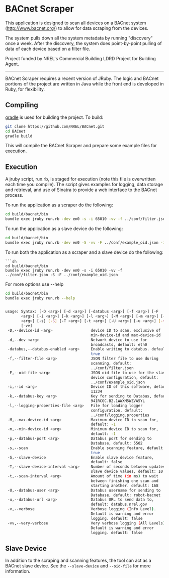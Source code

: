 BACnet Scraper
===============

This application is designed to scan all devices on a BACnet system (http://www.bacnet.org/) to allow for data scraping from the devices. 

The system pulls down all the system metadata by running "discovery" once a week.  After the discovery, the system does point-by-point pulling of data of each device based on a filter file.

Project funded by NREL's Commercial Building LDRD Project for Building Agent.

-------------------------------

BACnet Scraper requires a recent version of JRuby. The logic and BACnet portions of the project are written in Java while the front end is developed in Ruby, for flexibility.

Compiling
---------

[gradle](http://www.gradle.org/) is used for building the project. To build:

````sh
git clone https://github.com/NREL/BACnet.git
cd BACnet
gradle build
````

This will compile the BACnet Scraper and prepare some example files for execution. 

Execution
---------

A jruby script, run.rb, is staged for execution (note this file is overwritten each time you compile). The script gives examples for logging, data storage and retrieval, and use of Sinatra to provide a web interface to the BACnet process.

To run the application as a scraper do the following:

```sh
cd build/bacnet/bin
bundle exec jruby run.rb -dev en0 -s -i 65010 -vv -f ../conf/filter.json
```

To run the application as a slave device do the following:

```sh
cd build/bacnet/bin
bundle exec jruby run.rb -dev en0 -S -vv -F ../conf/example_oid.json -i 65010
```

To run both the application as a scraper and a slave device do the following:
```
```sh
cd build/bacnet/bin
bundle exec jruby run.rb -dev en0 -s -i 65010 -vv -f ../conf/filter.json -S -F ../conf/example_oid.json
```

For more options use --help

```sh
cd build/bacnet/bin
bundle exec jruby run.rb --help


usage: Syntax: [-D <arg>] [-d <arg>] [-databus <arg>] [-f <arg>] [-F                              
       <arg>] [-i <arg>] [-k <arg>] [-l <arg>] [-M <arg>] [-m <arg>] [-p                          
       <arg>] [-s] [-S] [-T <arg>] [-t <arg>] [-U <arg>] [-u <arg>] [-v]                          
       [-vv]                                                                                      
 -D,--device-id <arg>                 device ID to scan, exclusive of                             
                                      min-device-id and max-device-id                             
 -d,--dev <arg>                       Network device to use for                                   
                                      broadcasts, default: eth0                                   
 -databus,--databus-enabled <arg>     Enable writing to databus. default:                         
                                      true                                                        
 -f,--filter-file <arg>               JSON filter file to use during                              
                                      scanning, default:                                          
                                      ../conf/filter.json
 -F,--oid-file <arg>                  JSON oid file to use for the slave
                                      device configuration, default:
                                      ../conf/example_oid.json
 -i,--id <arg>                        Device ID of this software, default:
                                      11234
 -k,--databus-key <arg>               Key for sending to Databus, default:
                                      941RCGC.B2.1WWXM5WZVA5YL
 -l,--logging-properties-file <arg>   File for loading logger
                                      configuration, default:
                                      ../conf/logging.properties
 -M,--max-device-id <arg>             Maximum device ID to scan for,
                                      default: -1
 -m,--min-device-id <arg>             Minimum device ID to scan for,
                                      default: -1
 -p,--databus-port <arg>              Databus port for sending to
                                      Database, default: 5502
 -s,--scan                            Enable scanning feature, default:
                                      true
 -S,--slave-device                    Enable slave device feature,
                                      default: false
 -T,--slave-device-interval <arg>     Number of seconds between updates to
                                      slave device values, default: 10
 -t,--scan-interval <arg>             Amount of time (in ms) to wait
                                      between finishing one scan and
                                      starting another. default: 168
 -U,--databus-user <arg>              Databus username for sending to
                                      Database, default: robot-bacnet
 -u,--databus-url <arg>               Databus URL to send data to,
                                      default: databus.nrel.gov
 -v,--verbose                         Verbose logging (Info Level).
                                      Default is warning and error
                                      logging. default: false
 -vv,--very-verbose                   Very verbose logging (All Levels).
                                      Default is warning and error
                                      logging. default: false
```



Slave Device
------------

In addition to the scraping and scanning features, the tool can act as a BACnet slave device. See the `--slave-device` and `--oid-file` for more information.
